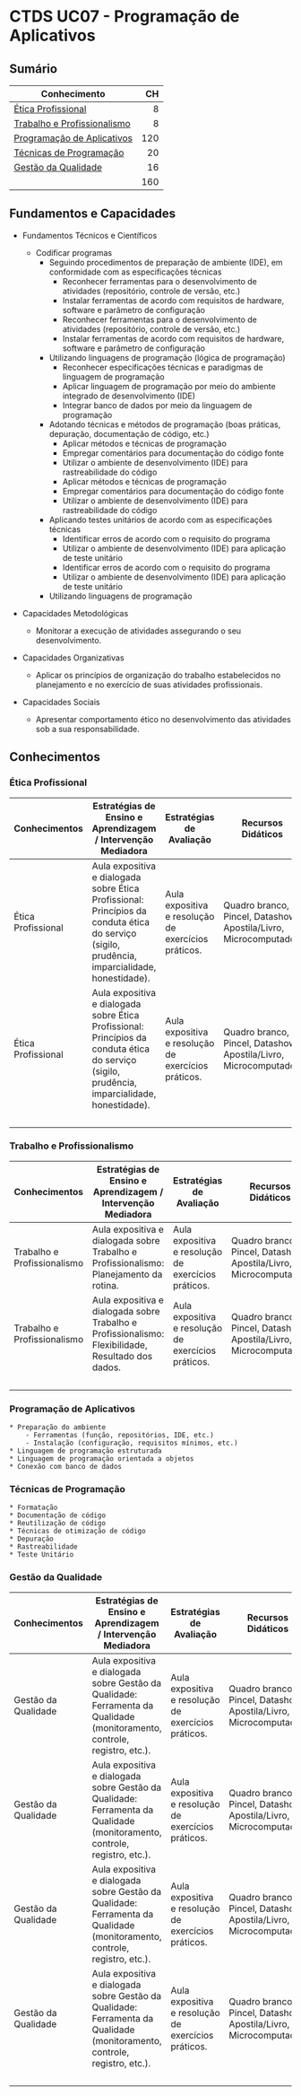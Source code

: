 # CTDS UC07 - Programação de Aplicativos

## Sumário

| Conhecimento | CH |
|---|--:|
| [Ética Profissional](#section-1) | 8 |
| [Trabalho e Profissionalismo](#section-2) | 8 |
| [Programação de Aplicativos](#section-3) | 120 |
| [Técnicas de Programação](#section-4) | 20 |
| [Gestão da Qualidade](#section-5) | 16 |
|  | 160 |

## Fundamentos e Capacidades

* Fundamentos Técnicos e Científicos
    - Codificar programas
        * Seguindo procedimentos de preparação de ambiente (IDE), em conformidade com as especificações técnicas
            - Reconhecer ferramentas para o desenvolvimento de atividades (repositório, controle de versão, etc.)
            - Instalar ferramentas de acordo com requisitos de hardware, software e parâmetro de configuração
            - Reconhecer ferramentas para o desenvolvimento de atividades (repositório, controle de versão, etc.)
            - Instalar ferramentas de acordo com requisitos de hardware, software e parâmetro de configuração
        * Utilizando linguagens de programação (lógica de programação)
            - Reconhecer especificações técnicas e paradigmas de linguagem de programação
            - Aplicar linguagem de programação por meio do ambiente integrado de desenvolvimento (IDE)
            - Integrar banco de dados por meio da linguagem de programação
        * Adotando técnicas e métodos de programação (boas práticas, depuração, documentação de código, etc.)
            - Aplicar métodos e técnicas de programação
            - Empregar comentários para documentação do código fonte
            - Utilizar o ambiente de desenvolvimento (IDE) para rastreabilidade do código
            - Aplicar métodos e técnicas de programação
            - Empregar comentários para documentação do código fonte
            - Utilizar o ambiente de desenvolvimento (IDE) para rastreabilidade do código
        * Aplicando testes unitários de acordo com as especificações técnicas
            - Identificar erros de acordo com o requisito do programa
            - Utilizar o ambiente de desenvolvimento (IDE) para aplicação de teste unitário
            - Identificar erros de acordo com o requisito do programa
            - Utilizar o ambiente de desenvolvimento (IDE) para aplicação de teste unitário
        * Utilizando linguagens de programação

* Capacidades Metodológicas
    - Monitorar a execução de atividades assegurando o seu desenvolvimento.

* Capacidades Organizativas
    - Aplicar os princípios de organização do trabalho estabelecidos no planejamento e no exercício de suas atividades profissionais.

* Capacidades Sociais
    - Apresentar comportamento ético no desenvolvimento das atividades sob a sua responsabilidade.

## Conhecimentos

<div id='section-1'/>

### Ética Profissional

| Conhecimentos | Estratégias de Ensino e Aprendizagem / Intervenção Mediadora | Estratégias de Avaliação | Recursos Didáticos | Material de Consumo | CH |
|---|---|---|---|---|:-:|
| Ética Profissional | Aula expositiva e dialogada sobre Ética Profissional: Princípios da conduta ética do serviço (sigilo, prudência, imparcialidade, honestidade). | Aula expositiva e resolução de exercícios práticos. | Quadro branco, Pincel, Datashow, Apostila/Livro, Microcomputador. | Pincel, lápis, borracha, papel. | 4 |
| Ética Profissional | Aula expositiva e dialogada sobre Ética Profissional: Princípios da conduta ética do serviço (sigilo, prudência, imparcialidade, honestidade). | Aula expositiva e resolução de exercícios práticos. | Quadro branco, Pincel, Datashow, Apostila/Livro, Microcomputador. | Pincel, lápis, borracha, papel. | 4 |
||||||8|

<div id='section-2'/>

### Trabalho e Profissionalismo

| Conhecimentos | Estratégias de Ensino e Aprendizagem / Intervenção Mediadora | Estratégias de Avaliação | Recursos Didáticos | Material de Consumo | CH |
|---|---|---|---|---|:-:|
| Trabalho e Profissionalismo | Aula expositiva e dialogada sobre Trabalho e Profissionalismo: Planejamento da rotina. | Aula expositiva e resolução de exercícios práticos. | Quadro branco, Pincel, Datashow, Apostila/Livro, Microcomputador. | Pincel, lápis, borracha, papel. | 4 |
| Trabalho e Profissionalismo | Aula expositiva e dialogada sobre Trabalho e Profissionalismo: Flexibilidade, Resultado dos dados. | Aula expositiva e resolução de exercícios práticos. | Quadro branco, Pincel, Datashow, Apostila/Livro, Microcomputador. | Pincel, lápis, borracha, papel. | 4 |
||||||8|

<div id='section-3'/>

### Programação de Aplicativos
    * Preparação do ambiente
        - Ferramentas (função, repositórios, IDE, etc.)
        - Instalação (configuração, requisitos mínimos, etc.)
    * Linguagem de programação estruturada
    * Linguagem de programação orientada a objetos
    * Conexão com banco de dados

<div id='section-4'/>

### Técnicas de Programação
    * Formatação
    * Documentação de código
    * Reutilização de código
    * Técnicas de otimização de código
    * Depuração
    * Rastreabilidade
    * Teste Unitário

<div id='section-5'/>

### Gestão da Qualidade

| Conhecimentos | Estratégias de Ensino e Aprendizagem / Intervenção Mediadora | Estratégias de Avaliação | Recursos Didáticos | Material de Consumo | CH |
|---|---|---|---|---|:-:|
| Gestão da Qualidade | Aula expositiva e dialogada sobre Gestão da Qualidade: Ferramenta da Qualidade (monitoramento, controle, registro, etc.). | Aula expositiva e resolução de exercícios práticos. | Quadro branco, Pincel, Datashow, Apostila/Livro, Microcomputador. | Pincel, lápis, borracha, papel. | 4 |
| Gestão da Qualidade | Aula expositiva e dialogada sobre Gestão da Qualidade: Ferramenta da Qualidade (monitoramento, controle, registro, etc.). | Aula expositiva e resolução de exercícios práticos. | Quadro branco, Pincel, Datashow, Apostila/Livro, Microcomputador. | Pincel, lápis, borracha, papel. | 4 |
| Gestão da Qualidade | Aula expositiva e dialogada sobre Gestão da Qualidade: Ferramenta da Qualidade (monitoramento, controle, registro, etc.). | Aula expositiva e resolução de exercícios práticos. | Quadro branco, Pincel, Datashow, Apostila/Livro, Microcomputador. | Pincel, lápis, borracha, papel. | 4 |
| Gestão da Qualidade | Aula expositiva e dialogada sobre Gestão da Qualidade: Ferramenta da Qualidade (monitoramento, controle, registro, etc.). | Aula expositiva e resolução de exercícios práticos. | Quadro branco, Pincel, Datashow, Apostila/Livro, Microcomputador. | Pincel, lápis, borracha, papel. | 4 |
||||||16|